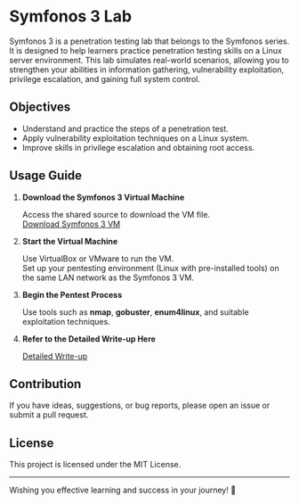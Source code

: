 # Symfonos 3 Lab

Symfonos 3 is a penetration testing lab that belongs to the Symfonos series. It is designed to help learners practice penetration testing skills on a Linux server environment. This lab simulates real-world scenarios, allowing you to strengthen your abilities in information gathering, vulnerability exploitation, privilege escalation, and gaining full system control.  

## Objectives

- Understand and practice the steps of a penetration test.  
- Apply vulnerability exploitation techniques on a Linux system.  
- Improve skills in privilege escalation and obtaining root access.  

## Usage Guide

1. **Download the Symfonos 3 Virtual Machine**  

   Access the shared source to download the VM file.  
   [Download Symfonos 3 VM](https://1drv.ms/u/c/7440D728936C9568/AWiVbJMo10AggHQ0GQAAAAA?e=C6HKb3)

2. **Start the Virtual Machine**  

   Use VirtualBox or VMware to run the VM.  
   Set up your pentesting environment (Linux with pre-installed tools) on the same LAN network as the Symfonos 3 VM.  

3. **Begin the Pentest Process**  

   Use tools such as **nmap**, **gobuster**, **enum4linux**, and suitable exploitation techniques.  

4. **Refer to the Detailed Write-up Here**  

   [Detailed Write-up](./WRITEUP.md)  

## Contribution

If you have ideas, suggestions, or bug reports, please open an issue or submit a pull request.  

## License

This project is licensed under the MIT License.  

---

Wishing you effective learning and success in your journey! 🚀
